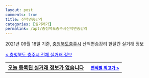 ```yaml
---
layout: post
comments: true
title: 산척면송강리
categories: [실거래가]
permalink: /apt/충청북도충주시산척면송강리
---
```


2021년 09월 18일 기준, <a href="/apt/충청북도충주시">충청북도충주시</a> 산척면송강리 한달간 실거래 정보

<a style="color: blue;" href="/apt/충청북도충주시">< 충청북도 충주시 전체 실거래 정보</a>
<!---- start ---->
<table>
  <tr>
    <td colspan="4" style="font-weight: bold;"><a href="/apt/충청북도충주시산척면송강리{name_without_space}">오늘 등록된 실거래 정보가 없습니다</a> &nbsp;&nbsp;&nbsp; <a style="color: blue; font-size: smaller;" href="/apt/충청북도충주시산척면송강리{name_without_space}">면적별 최고가 ></a></td>
  </tr>
    
</table>
<!---- end ---->
    